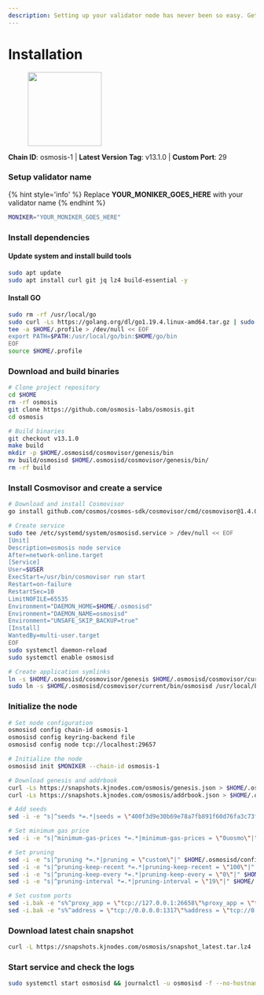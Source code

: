 ```yaml
---
description: Setting up your validator node has never been so easy. Get your validator running in minutes by following step by step instructions.
---
```


# Installation

<figure><img src="https://raw.githubusercontent.com/kj89/testnet_manuals/main/pingpub/logos/osmosis.png" width="150" alt=""><figcaption></figcaption></figure>

**Chain ID**: osmosis-1 | **Latest Version Tag**: v13.1.0 | **Custom Port**: 29

### Setup validator name

{% hint style='info' %}
Replace **YOUR_MONIKER_GOES_HERE** with your validator name
{% endhint %}

```bash
MONIKER="YOUR_MONIKER_GOES_HERE"
```

### Install dependencies

#### Update system and install build tools

```bash
sudo apt update
sudo apt install curl git jq lz4 build-essential -y
```

#### Install GO

```bash
sudo rm -rf /usr/local/go
sudo curl -Ls https://golang.org/dl/go1.19.4.linux-amd64.tar.gz | sudo tar -C /usr/local -xz
tee -a $HOME/.profile > /dev/null << EOF
export PATH=$PATH:/usr/local/go/bin:$HOME/go/bin
EOF
source $HOME/.profile
```

### Download and build binaries

```bash
# Clone project repository
cd $HOME
rm -rf osmosis
git clone https://github.com/osmosis-labs/osmosis.git
cd osmosis

# Build binaries
git checkout v13.1.0
make build
mkdir -p $HOME/.osmosisd/cosmovisor/genesis/bin
mv build/osmosisd $HOME/.osmosisd/cosmovisor/genesis/bin/
rm -rf build
```

### Install Cosmovisor and create a service

```bash
# Download and install Cosmovisor
go install github.com/cosmos/cosmos-sdk/cosmovisor/cmd/cosmovisor@1.4.0

# Create service
sudo tee /etc/systemd/system/osmosisd.service > /dev/null << EOF
[Unit]
Description=osmosis node service
After=network-online.target
[Service]
User=$USER
ExecStart=/usr/bin/cosmovisor run start
Restart=on-failure
RestartSec=10
LimitNOFILE=65535
Environment="DAEMON_HOME=$HOME/.osmosisd"
Environment="DAEMON_NAME=osmosisd"
Environment="UNSAFE_SKIP_BACKUP=true"
[Install]
WantedBy=multi-user.target
EOF
sudo systemctl daemon-reload
sudo systemctl enable osmosisd

# Create application symlinks
ln -s $HOME/.osmosisd/cosmovisor/genesis $HOME/.osmosisd/cosmovisor/current
sudo ln -s $HOME/.osmosisd/cosmovisor/current/bin/osmosisd /usr/local/bin/osmosisd
```

### Initialize the node

```bash
# Set node configuration
osmosisd config chain-id osmosis-1
osmosisd config keyring-backend file
osmosisd config node tcp://localhost:29657

# Initialize the node
osmosisd init $MONIKER --chain-id osmosis-1

# Download genesis and addrbook
curl -Ls https://snapshots.kjnodes.com/osmosis/genesis.json > $HOME/.osmosisd/config/genesis.json
curl -Ls https://snapshots.kjnodes.com/osmosis/addrbook.json > $HOME/.osmosisd/config/addrbook.json

# Add seeds
sed -i -e "s|^seeds *=.*|seeds = \"400f3d9e30b69e78a7fb891f60d76fa3c73f0ecc@osmosis.rpc.kjnodes.com:29659\"|" $HOME/.osmosisd/config/config.toml

# Set minimum gas price
sed -i -e "s|^minimum-gas-prices *=.*|minimum-gas-prices = \"0uosmo\"|" $HOME/.osmosisd/config/app.toml

# Set pruning
sed -i -e "s|^pruning *=.*|pruning = \"custom\"|" $HOME/.osmosisd/config/app.toml
sed -i -e "s|^pruning-keep-recent *=.*|pruning-keep-recent = \"100\"|" $HOME/.osmosisd/config/app.toml
sed -i -e "s|^pruning-keep-every *=.*|pruning-keep-every = \"0\"|" $HOME/.osmosisd/config/app.toml
sed -i -e "s|^pruning-interval *=.*|pruning-interval = \"19\"|" $HOME/.osmosisd/config/app.toml

# Set custom ports
sed -i.bak -e "s%^proxy_app = \"tcp://127.0.0.1:26658\"%proxy_app = \"tcp://127.0.0.1:29658\"%; s%^laddr = \"tcp://127.0.0.1:26657\"%laddr = \"tcp://127.0.0.1:29657\"%; s%^pprof_laddr = \"localhost:6060\"%pprof_laddr = \"localhost:29060\"%; s%^laddr = \"tcp://0.0.0.0:26656\"%laddr = \"tcp://0.0.0.0:29656\"%; s%^prometheus_listen_addr = \":26660\"%prometheus_listen_addr = \":29660\"%" $HOME/.osmosisd/config/config.toml
sed -i.bak -e "s%^address = \"tcp://0.0.0.0:1317\"%address = \"tcp://0.0.0.0:29317\"%; s%^address = \":8080\"%address = \":29080\"%; s%^address = \"0.0.0.0:9090\"%address = \"0.0.0.0:29090\"%; s%^address = \"0.0.0.0:9091\"%address = \"0.0.0.0:29091\"%; s%^address = \"0.0.0.0:8545\"%address = \"0.0.0.0:29545\"%; s%^ws-address = \"0.0.0.0:8546\"%ws-address = \"0.0.0.0:29546\"%" $HOME/.osmosisd/config/app.toml
```

### Download latest chain snapshot

```bash
curl -L https://snapshots.kjnodes.com/osmosis/snapshot_latest.tar.lz4 | lz4 -dc - | tar -xf - -C $HOME/.osmosisd
```

### Start service and check the logs

```bash
sudo systemctl start osmosisd && journalctl -u osmosisd -f --no-hostname -o cat
```
